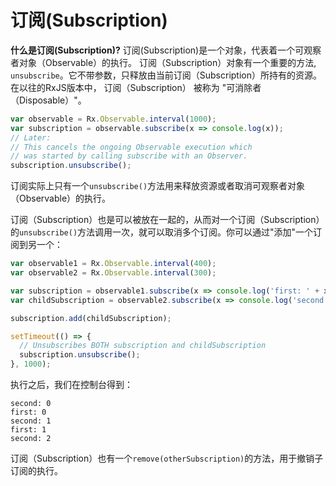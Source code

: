 # 订阅(Subscription)

**什么是订阅(Subscription)?** 订阅(Subscription)是一个对象，代表着一个可观察者对象（Observable）的执行。 订阅（Subscription）对象有一个重要的方法, `unsubscribe`。它不带参数，只释放由当前订阅（Subscription）所持有的资源。 在以往的RxJS版本中， 订阅（Subscription） 被称为 "可消除者（Disposable）"。

```js
var observable = Rx.Observable.interval(1000);
var subscription = observable.subscribe(x => console.log(x));
// Later:
// This cancels the ongoing Observable execution which
// was started by calling subscribe with an Observer.
subscription.unsubscribe(); 
```

<span class="informal">订阅实际上只有一个`unsubscribe()`方法用来释放资源或者取消可观察者对象（Observable）的执行。</span>

订阅（Subscription）也是可以被放在一起的，从而对一个订阅（Subscription）的`unsubscribe()`方法调用一次，就可以取消多个订阅。你可以通过"添加"一个订阅到另一个：

```js
var observable1 = Rx.Observable.interval(400);
var observable2 = Rx.Observable.interval(300);

var subscription = observable1.subscribe(x => console.log('first: ' + x));
var childSubscription = observable2.subscribe(x => console.log('second: ' + x));

subscription.add(childSubscription);

setTimeout(() => {
  // Unsubscribes BOTH subscription and childSubscription
  subscription.unsubscribe();
}, 1000);
```

执行之后，我们在控制台得到：

```none
second: 0
first: 0
second: 1
first: 1
second: 2
```

订阅（Subscription）也有一个`remove(otherSubscription)`的方法，用于撤销子订阅的执行。
